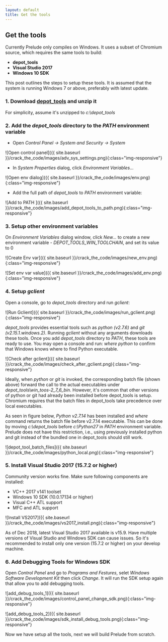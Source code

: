 ```yaml
---
layout: default
title: Get the tools
---
```

## [](#header-2) Get the tools

Currently Prelude only compiles on Windows. It uses a subset of Chromium source, which requires the same tools to build:

*  **depot_tools**
*  **Visual Studio 2017**
*  **Windows 10 SDK**

This post outlines the steps to setup these tools. It is assumed that the system is running Windows 7 or above, preferably with latest update.

### [](#header-3) 1. Download [**depot_tools**](https://storage.googleapis.com/chrome-infra/depot_tools.zip) and unzip it
For simplicity, assume it's unzipped to *c:\depot_tools*
### [](#header-3) 2.  Add the *depot_tools* directory to the *PATH* environment variable
*  Open *Control Panel -> System and Security -> System*

![Open control panel]({{ site.baseurl }}/crack_the_code/images/adv_sys_settings.png){:class="img-responsive"}

*  In *System Properties* dialog, click *Environment Variables...*

![Open env dialog]({{ site.baseurl }}/crack_the_code/images/env.png){:class="img-responsive"}

* Add the full path of *depot_tools* to *PATH* environment variable:

![Add to PATH ]({{ site.baseurl }}/crack_the_code/images/add_depot_tools_to_path.png){:class="img-responsive"}

### [](#header-3) 3.  Setup other environment variables
On *Environment Variables* dialog window, click *New...* to create a new environment variable - *DEPOT_TOOLS_WIN_TOOLCHAIN*, and set its value to 0

![Create Env var]({{ site.baseurl }}/crack_the_code/images/new_env.png){:class="img-responsive"}

![Set env var value]({{ site.baseurl }}/crack_the_code/images/add_env.png){:class="img-responsive"}

### [](#header-3) 4.  Setup *gclient*
Open a console, go to *depot_tools* directory and run *gclient*:

![Run Gclient]({{ site.baseurl }}/crack_the_code/images/run_gclient.png){:class="img-responsive"}

*depot_tools* provides essential tools such as *python (v2.7.6)* and *git (v2.15.1.windows.2)*. Running *gclient* without any arguments downloads these tools. Once you add *depot_tools* directory to *PATH*, these tools are ready to use. You may open a console and run: *where python* to confirm that Windows knows where to find Python executable.

![Check after gclient]({{ site.baseurl }}/crack_the_code/images/check_after_gclient.png){:class="img-responsive"}

Ideally, when *python* or *git* is invoked, the corresponding batch file (shown above) forward the call to the actual executables under *depot_tools\win_toos-2_7_6_bin*. However, it's common that other versions of python or git had already been installed before depot_tools is setup. Chromium requires that the batch files in depot_tools take precedence over local executables.

As seen in figure below, *Python v2.7.14* has been installed and *where* command returns the batch file before v2.7.14 executable. This can be done by moving *c:\depot_tools* before *c:\Python27* in *PATH* environment variable. Prelude does not have this restriction, i.e., using previously installed python and git instead of the bundled one in depot_tools should still work.

![depot_tool_batch_files]({{ site.baseurl }}/crack_the_code/images/python_local.png){:class="img-responsive"}

### [](#header-3) 5.  Install Visual Studio 2017 (15.7.2 or higher)
Community version works fine. Make sure following components are installed:
* VC++ 2017 v141 toolset
* Windows 10 SDK (10.0.17134 or higher)
* Visual C++ ATL support
* MFC and ATL support

![Install VS2017]({{ site.baseurl }}/crack_the_code/images/vs2017_install.png){:class="img-responsive"}

As of Dec 2018, latest Visual Studio 2017 available is v15.9. Have multiple versions of Visual Studio and Windows SDK can cause issues. So it's recommended to install only one version (15.7.2 or higher) on your develop machine.

### [](#header-3) 6.  Add **Debugging Tools** for Windows SDK

Open *Control Panel* and go to *Programs and Festures*, selet *Windows Software Development Kit* then click *Change*. It will run the SDK setup again that allow you to add debugging tools.

![add_debug_tools_1]({{ site.baseurl }}/crack_the_code/images/control_panel_change_sdk.png){:class="img-responsive"}

![add_debug_tools_2]({{ site.baseurl }}/crack_the_code/images/sdk_install_debug_tools.png){:class="img-responsive"}

Now we have setup all the tools, next we will build Prelude from scratch.
